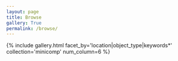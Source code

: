 ```yaml
---
layout: page
title: Browse
gallery: True
permalink: /browse/
---
```



{% include gallery.html facet_by='location|object_type|keywords*' collection='minicomp' num_column=6 %}
